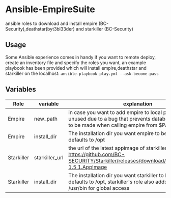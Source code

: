 # Ansible-EmpireSuite
ansible roles to download and install empire (BC-Security),deathstar(byt3bl33der)  and starkiller (BC-Security)

## Usage 
Some Ansible experience comes in handy if you want to remote deploy, create an inventory file and specify the roles you want,
an example playbook has been provided which will install empire,deathstar and starkiller on the localhost:
```ansible-playbook play.yml --ask-become-pass```


## Variables

| Role       	| variable       	| explanation                                                                                                                                             	|   	|   	|
|------------	|----------------	|---------------------------------------------------------------------------------------------------------------------------------------------------------	|---	|---	|
| Empire     	| new_path       	| in case you want to add empire to local path, currently unused due to a bug that prevents database connection to be made when calling empire from $PATH 	|   	|   	|
| Empire     	| install_dir    	| The installation dir you want empire to be installed to, defaults to /opt                                                                               	|   	|   	|
| Starkiller 	| starkiller_url 	| the url of the latest appimage of starkiller, defaults to <br>https://github.com/BC-SECURITY/Starkiller/releases/download/v1.5.1/starkiller-1.5.1.AppImage 
| Starkiller     	| install_dir    	| The installation dir you want starkiller to be installed to, defaults to /opt, starkiller's role also adds a symlink to /usr/bin for global access|
